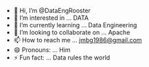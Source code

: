 - 👋 Hi, I’m @DataEngRooster
- 👀 I’m interested in ... DATA
- 🌱 I’m currently learning ... Data Engineering  
- 💞️ I’m looking to collaborate on ... Apache
- 📫 How to reach me ... jmbg1986@gmail.com
- 😄 Pronouns: ... Him
- ⚡ Fun fact: ... Data rules the world

<!---
DataEngRooster/DataEngRooster is a ✨ special ✨ repository because its `README.md` (this file) appears on your GitHub profile.
You can click the Preview link to take a look at your changes.
--->
